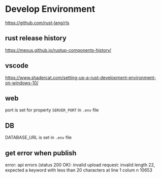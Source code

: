 # Develop Environment

https://github.com/rust-lang/rls

## rust release history
https://mexus.github.io/rustup-components-history/

## vscode

https://www.shadercat.com/setting-up-a-rust-development-environment-on-windows-10/

## web 

port is set for property `SERVER_PORT` in `.env` file

## DB

DATABASE_URL is set in `.env` file 

## get error when publish  
error: api errors (status 200 OK): invalid upload request: invalid length 22, expected a keyword with less than 20 characters at line 1 colum
n 10653
